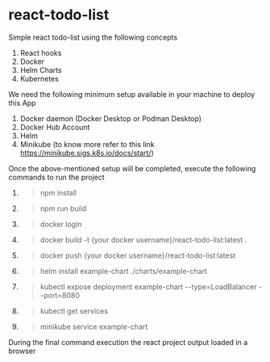 # react-todo-list
Simple react todo-list using the following concepts

1. React hooks
2. Docker
3. Helm Charts
4. Kubernetes

We need the following minimum setup available in your machine to deploy this App

1. Docker daemon (Docker Desktop or Podman Desktop)
2. Docker Hub Account
3. Helm 
4. Minikube (to know more refer to this link https://minikube.sigs.k8s.io/docs/start/)

Once the above-mentioned setup will be completed, execute the following commands to run the project

1. > npm install

2. > npm run build

3. > docker login

4. > docker build -t {your docker username}/react-todo-list:latest .

5. > docker push {your docker username}/react-todo-list:latest

6. > helm install example-chart ./charts/example-chart

7. > kubectl expose deployment example-chart --type=LoadBalancer --port=8080

8. > kubectl get services

9. > minikube service example-chart

During the final command execution the react project output loaded in a browser


